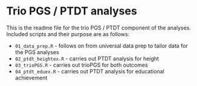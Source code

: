 # Trio PGS / PTDT analyses

This is the readme file for the trio PGS / PTDT component of the
analyses. Included scripts and their purpose are as follows:

- `01_data_prep.R` - follows on from universal data prep to tailor data for the PGS analyses
- `02_ptdt_heightex.R` - carries out PTDT analysis for height
- `03_trioPGS.R` - carries out trioPGS for both outcomes
- `04_ptdt_eduex.R` - carries out PTDT analysis for educational achievement

